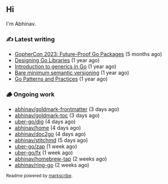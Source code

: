 ## Hi

I'm Abhinav.

### ✍️ Latest writing


- [GopherCon 2023: Future-Proof Go Packages](https://abhinavg.net/2023/09/27/future-proof-packages/) (5 months ago)
- [Designing Go Libraries](https://abhinavg.net/2022/12/06/designing-go-libraries/) (1 year ago)
- [Introduction to generics in Go](https://abhinavg.net/2022/11/23/generics-intro/) (1 year ago)
- [Bare minimum semantic versioning](https://abhinavg.net/2022/11/07/semver/) (1 year ago)
- [Go Patterns and Practices](https://abhinavg.net/2022/09/19/go-patterns-and-practices-talk/) (1 year ago)

### 🪵 Ongoing work


- [abhinav/goldmark-frontmatter](https://github.com/abhinav/goldmark-frontmatter) (3 days ago)
- [abhinav/goldmark-toc](https://github.com/abhinav/goldmark-toc) (3 days ago)
- [uber-go/dig](https://github.com/uber-go/dig) (4 days ago)
- [abhinav/home](https://github.com/abhinav/home) (4 days ago)
- [abhinav/doc2go](https://github.com/abhinav/doc2go) (4 days ago)
- [abhinav/stitchmd](https://github.com/abhinav/stitchmd) (5 days ago)
- [uber-go/zap](https://github.com/uber-go/zap) (1 week ago)
- [uber-go/fx](https://github.com/uber-go/fx) (1 week ago)
- [abhinav/homebrew-tap](https://github.com/abhinav/homebrew-tap) (2 weeks ago)
- [abhinav/ring-go](https://github.com/abhinav/ring-go) (2 weeks ago)

<sub>Readme powered by [markscribe](https://github.com/muesli/markscribe).</sub>
